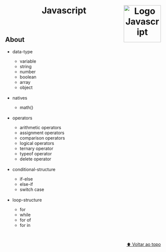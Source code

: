 <div id="top" align="center";>
  <h1>Javascript
    <img align="right";
    width="120px"
    src="https://cdn-icons-png.flaticon.com/512/5968/5968292.png"
    alt="Logo Javascript" />
  </h1>
</div>

</br>
<h2>About</h2>
<ul>
  <li><a src="./study-material/data-type">data-type</a></li>
    <ul>
      <li>variable</li>
      <li>string</li>
      <li>number</li>
      <li>boolean</li>
      <li>array</li>
      <li>object</li>
    </ul>
<br>
  <li>natives</li>
    <ul>
      <li>math()</li>
    </ul>
<br>
  <li>operators</li>
    <ul>
      <li>arithmetic operators</li>
      <li>assignment operators</li>
      <li>comparison operators</li>
      <li>logical operators</li>
      <li>ternary operator</li>
      <li>typeof operator</li>
      <li>delete operator</li>
    </ul>
<br>
  <li>conditional-structure</li>
    <ul>
      <li>if-else</li>
      <li>else-if</li>
      <li>switch case</li>
    </ul>
<br>
  <li>loop-structure</li>
    <ul>
      <li>for</li>
      <li>while</li>
      <li>for of</li>
      <li>for in</li>
    </ul>
</ul>

</br>

<p align="right"><a href="#top">⬆️ Voltar ao topo</a></p>
</br>
